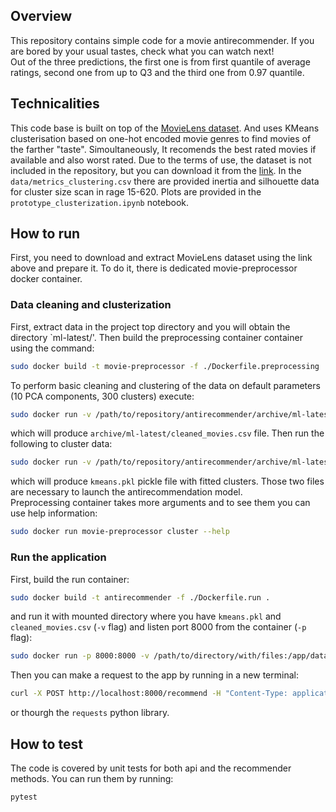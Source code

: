 ## Overview
This repository contains simple code for a movie antirecommender. If you are bored by your usual tastes, check what 
you can watch next! <br>
Out of the three predictions, the first one is from first quantile of average ratings, second one from up to Q3 and the third one from 0.97 quantile.

## Technicalities 
This code base is built on top of the [MovieLens dataset](https://grouplens.org/datasets/movielens/latest/). And uses KMeans clusterisation based on one-hot encoded movie genres to find movies of the farther "taste".
Simoultaneously, It recomends the best rated movies if available and also worst rated. Due to the terms of use, the 
dataset is not included in the repository, but you can download it from the [link](https://grouplens.org/datasets/movielens/latest/). In the `data/metrics_clustering.csv` there are provided inertia and silhouette data for 
cluster size scan in rage 15-620. Plots are provided in the `prototype_clusterization.ipynb` notebook.

## How to run

First, you need to download and extract MovieLens dataset using the link above and prepare it. 
To do it, there is dedicated movie-preprocessor docker container.

### Data cleaning and clusterization
First, extract data in the project top directory and you will obtain the directory `ml-latest/'. 
Then build the preprocessing container container using the command:
```bash
sudo docker build -t movie-preprocessor -f ./Dockerfile.preprocessing .
```
To perform basic cleaning and clustering of the data on default parameters (10 PCA components, 300 clusters)
execute:
```bash
sudo docker run -v /path/to/repository/antirecommender/archive/ml-latest:/app/data movie-preprocessor preprocess
```
which will produce `archive/ml-latest/cleaned_movies.csv` file. Then run the following to cluster data:
```bash
sudo docker run -v /path/to/repository/antirecommender/archive/ml-latest:/app/data movie-preprocessor preprocess
```
which will produce `kmeans.pkl` pickle file with fitted clusters. Those two files are necessary to launch the 
antirecommendation model. <br>
Preprocessing container takes more arguments and to see them you can use help information:
```bash
sudo docker run movie-preprocessor cluster --help
```

### Run the application
First, build the run container:
```bash
sudo docker build -t antirecommender -f ./Dockerfile.run .
```
and run it with mounted directory where you have `kmeans.pkl` and `cleaned_movies.csv` (`-v` flag) and 
listen port 8000 from the container (`-p` flag):
```bash
sudo docker run -p 8000:8000 -v /path/to/directory/with/files:/app/data movie-antirecommender
```
Then you can make a request to the app by running in a new terminal:
```bash
curl -X POST http://localhost:8000/recommend -H "Content-Type: application/json" -d '{"movie_title": "The Matrix", "year": 1999}'
```
or thourgh the `requests` python library.

## How to test
The code is covered by unit tests for both api and the recommender methods. You can run them by running:
```bash
pytest
```


